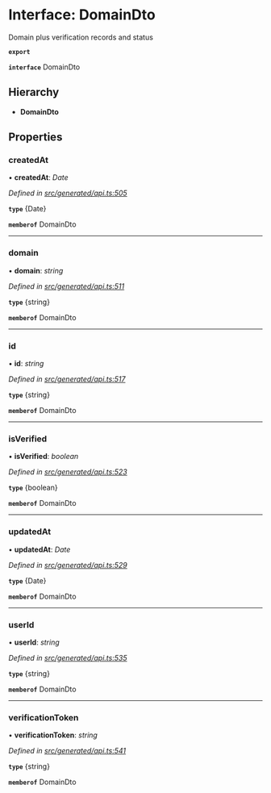# Interface: DomainDto

Domain plus verification records and status

**`export`** 

**`interface`** DomainDto

## Hierarchy

* **DomainDto**

## Properties

###  createdAt

• **createdAt**: *Date*

*Defined in [src/generated/api.ts:505](https://github.com/mailslurp/mailslurp-client-ts-js/blob/507ad2d/src/generated/api.ts#L505)*

**`type`** {Date}

**`memberof`** DomainDto

___

###  domain

• **domain**: *string*

*Defined in [src/generated/api.ts:511](https://github.com/mailslurp/mailslurp-client-ts-js/blob/507ad2d/src/generated/api.ts#L511)*

**`type`** {string}

**`memberof`** DomainDto

___

###  id

• **id**: *string*

*Defined in [src/generated/api.ts:517](https://github.com/mailslurp/mailslurp-client-ts-js/blob/507ad2d/src/generated/api.ts#L517)*

**`type`** {string}

**`memberof`** DomainDto

___

###  isVerified

• **isVerified**: *boolean*

*Defined in [src/generated/api.ts:523](https://github.com/mailslurp/mailslurp-client-ts-js/blob/507ad2d/src/generated/api.ts#L523)*

**`type`** {boolean}

**`memberof`** DomainDto

___

###  updatedAt

• **updatedAt**: *Date*

*Defined in [src/generated/api.ts:529](https://github.com/mailslurp/mailslurp-client-ts-js/blob/507ad2d/src/generated/api.ts#L529)*

**`type`** {Date}

**`memberof`** DomainDto

___

###  userId

• **userId**: *string*

*Defined in [src/generated/api.ts:535](https://github.com/mailslurp/mailslurp-client-ts-js/blob/507ad2d/src/generated/api.ts#L535)*

**`type`** {string}

**`memberof`** DomainDto

___

###  verificationToken

• **verificationToken**: *string*

*Defined in [src/generated/api.ts:541](https://github.com/mailslurp/mailslurp-client-ts-js/blob/507ad2d/src/generated/api.ts#L541)*

**`type`** {string}

**`memberof`** DomainDto
